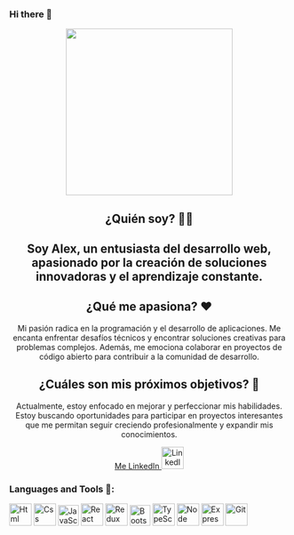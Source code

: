 ### Hi there 👋
<div id='header' align='center'>
  <img src='https://media.giphy.com/media/yYSSBtDgbbRzq/giphy.gif' width='300' />
  
## ¿Quién soy? 🧑‍💻
<h2 align='center'>Soy Alex, un entusiasta del desarrollo web, apasionado por la creación de soluciones innovadoras y el aprendizaje constante.</h2>

## ¿Qué me apasiona? ❤️
<p align='center'>Mi pasión radica en la programación y el desarrollo de aplicaciones. Me encanta enfrentar desafíos técnicos y encontrar soluciones creativas para problemas complejos. Además, me emociona colaborar en proyectos de código abierto para contribuir a la comunidad de desarrollo.</p>

## ¿Cuáles son mis próximos objetivos? 🚀
<p align='center'>Actualmente, estoy enfocado en mejorar y perfeccionar mis habilidades. Estoy buscando oportunidades para participar en proyectos interesantes que me permitan seguir creciendo profesionalmente y expandir mis conocimientos.</p>

<a href="https://www.linkedin.com/in/alexander-emanuel-bris-313655266/" target="_blank">
  Me LinkedIn
  <img src='https://www.svgrepo.com/show/355096/linkedin.svg' widht='40' height='40' alt='LinkedIn'/>
</a>


<div align='left'>
  <h3>Languages and Tools 🔨:</h3>
  <img src='https://www.svgrepo.com/show/452228/html-5.svg' widht='40' height='40' title='Html' alt='Html'/>
  <img src='https://www.svgrepo.com/show/452185/css-3.svg' widht='40' height='40' title='Css' alt='Css'/>
  <img src='https://www.svgrepo.com/show/353925/javascript.svg' widht='37' height='37' title='JavaScript' alt='JavaScript'/>
  <img src='https://www.svgrepo.com/show/452092/react.svg' widht='40' height='40' title='React' alt='React'/>
  <img src='https://www.svgrepo.com/show/354274/redux.svg' widht='40' height='40' title='Redux' alt='Redux'/>
  <img src='https://www.svgrepo.com/show/353498/bootstrap.svg' widht='37' height='37' title='Bootstrap' alt='Bootstrap'/>
  <img src='https://www.svgrepo.com/show/374146/typescript-official.svg' widht='40' height='40' title='TypeScript' alt='TypeScript'/>
  <img src='https://www.svgrepo.com/show/303360/nodejs-logo.svg' widht='40' height='40' title='Node' alt='Node'/>
  <img src='https://www.mementotech.in/assets/images/icons/express.png' widht='40' height='40' title='Express' alt='Express'/>
  <img src='https://www.svgrepo.com/show/452210/git.svg' widht='40' height='40' title='Git' alt='Git'/>
  
</div>

<!-- <img alt="Static Badge" src="https://img.shields.io/badge/build-passing-brightgreen?style=plano&logo=%3Csvg%20role%3D%22img%22%20viewBox%3D%220%200%2024%2024%22%20xmlns%3D%22http%3A%2F%2Fwww.w3.org%2F2000%2Fsvg%22%3E%3Ctitle%3ELinkedIn%3C%2Ftitle%3E%3Cpath%20d%3D%22M20.447%2020.452h-3.554v-5.569c0-1.328-.027-3.037-1.852-3.037-1.853%200-2.136%201.445-2.136%202.939v5.667H9.351V9h3.414v1.561h.046c.477-.9%201.637-1.85%203.37-1.85%203.601%200%204.267%202.37%204.267%205.455v6.286zM5.337%207.433c-1.144%200-2.063-.926-2.063-2.065%200-1.138.92-2.063%202.063-2.063%201.14%200%202.064.925%202.064%202.063%200%201.139-.925%202.065-2.064%202.065zm1.782%2013.019H3.555V9h3.564v11.452zM22.225%200H1.771C.792%200%200%20.774%200%201.729v20.542C0%2023.227.792%2024%201.771%2024h20.451C23.2%2024%2024%2023.227%2024%2022.271V1.729C24%20.774%2023.2%200%2022.222%200h.003z%22%2F%3E%3C%2Fsvg%3E&logoColor=240%2C%20100%2C%2050&label=Linkedin&labelColor=240%2C%20100%2C%2050&color=240%2C%20100%2C%2050&cacheSeconds=3600&link=https%3A%2F%2Fwww.linkedin.com%2Fin%2Falexander-emanuel-bris-313655266%2F"> -->


</div>


<!--
**Alex-Br1s/Alex-Br1s** is a ✨ _special_ ✨ repository because its `README.md` (this file) appears on your GitHub profile.

Here are some ideas to get you started:

- 🔭 I’m currently working on ...
- 🌱 I’m currently learning ...
- 👯 I’m looking to collaborate on ...
- 🤔 I’m looking for help with ...
- 💬 Ask me about ...
- 📫 How to reach me: ...
- 😄 Pronouns: ...
- ⚡ Fun fact: ...
-->
